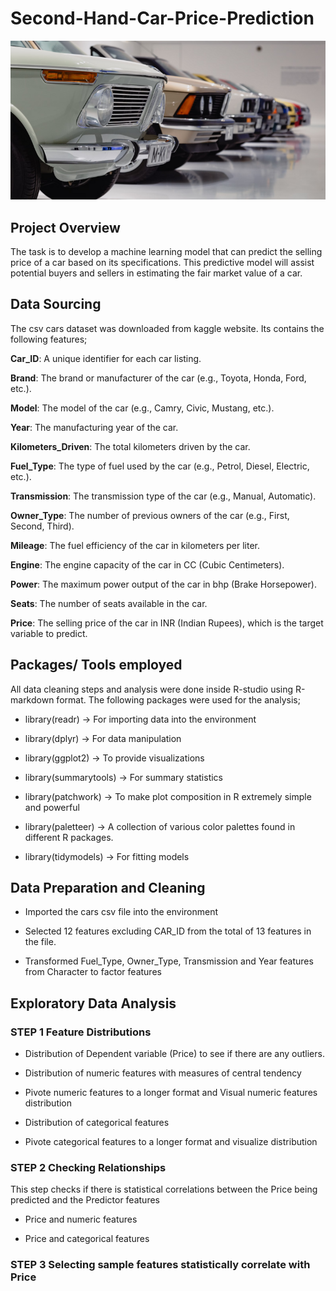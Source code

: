# Second-Hand-Car-Price-Prediction

![](Cars_image.png)

## Project Overview

The task is to develop a machine learning model that can predict the selling price of a car based on its specifications. This predictive model will assist potential buyers and sellers in estimating the fair market value of a car.

## Data Sourcing

The csv cars dataset was downloaded from kaggle website. Its contains the following features;

**Car_ID**: A unique identifier for each car listing.

**Brand**: The brand or manufacturer of the car (e.g., Toyota, Honda, Ford, etc.).

**Model**: The model of the car (e.g., Camry, Civic, Mustang, etc.).

**Year**: The manufacturing year of the car.

**Kilometers_Driven**: The total kilometers driven by the car.

**Fuel_Type**: The type of fuel used by the car (e.g., Petrol, Diesel, Electric, etc.).

**Transmission**: The transmission type of the car (e.g., Manual, Automatic).

**Owner_Type**: The number of previous owners of the car (e.g., First, Second, Third).

**Mileage**: The fuel efficiency of the car in kilometers per liter.

**Engine**: The engine capacity of the car in CC (Cubic Centimeters).

**Power**: The maximum power output of the car in bhp (Brake Horsepower).

**Seats**: The number of seats available in the car.

**Price**: The selling price of the car in INR (Indian Rupees), which is the target variable to predict.

## Packages/ Tools employed

All data cleaning steps and analysis were done inside R-studio using R-markdown format. The following packages were used for the analysis;

- library(readr) -> For importing data into the environment

- library(dplyr) -> For data manipulation

- library(ggplot2) -> To provide visualizations

- library(summarytools) -> For summary statistics

- library(patchwork) -> To make plot composition in R extremely simple and powerful

- library(paletteer) -> A collection of various color palettes found in different R packages.

- library(tidymodels) -> For fitting models

## **Data Preparation and Cleaning**

- Imported the cars csv file into the environment

- Selected 12 features excluding CAR_ID from the total of 13 features in the file.

- Transformed Fuel_Type, Owner_Type, Transmission and Year features from Character to factor features


## **Exploratory Data Analysis**

### **STEP 1** Feature Distributions

- Distribution of Dependent variable (Price) to see if there are any outliers.

- Distribution of numeric features with measures of central tendency

- Pivote numeric features to a longer format and Visual numeric features distribution

- Distribution of categorical features

- Pivote categorical features to a longer format and visualize distribution

### **STEP 2** Checking Relationships

This step checks if there is statistical correlations between the Price being predicted and the Predictor features

- Price and numeric features

- Price and categorical features

### **STEP 3** Selecting sample features statistically correlate with Price




